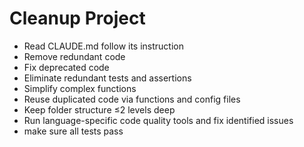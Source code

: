 # Cleanup Project
- Read CLAUDE.md follow its instruction
- Remove redundant code
- Fix deprecated code
- Eliminate redundant tests and assertions
- Simplify complex functions
- Reuse duplicated code via functions and config files
- Keep folder structure ≤2 levels deep
- Run language-specific code quality tools and fix identified issues
- make sure all tests pass
